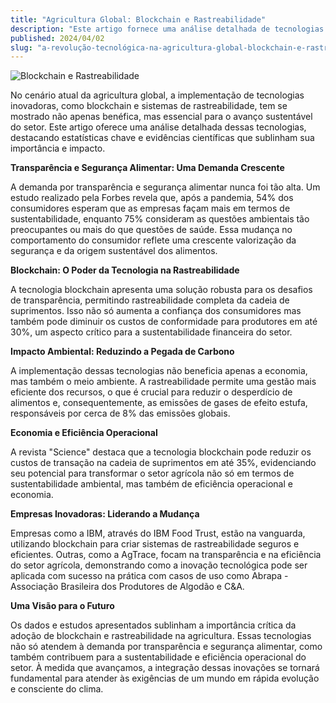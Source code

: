 ```yaml
---
title: "Agricultura Global: Blockchain e Rastreabilidade"
description: "Este artigo fornece uma análise detalhada de tecnologias inovadoras, como blockchain e sistemas de rastreabilidade, destacando estatísticas importantes e evidências científicas que sublinham a sua importância e impacto no avanço sustentável do setor."
published: 2024/04/02
slug: "a-revolução-tecnológica-na-agricultura-global-blockchain-e-rastreabilidade"
---
```


![Blockchain e Rastreabilidade](https://media.licdn.com/dms/image/D4D12AQEId1OtCThSnw/article-cover_image-shrink_720_1280/0/1712024410669?e=1717632000&v=beta&t=uI-8oEKdcwuF1r8ezFsIX-vvqWQ5857AT6Qk0LeAMR8)

No cenário atual da agricultura global, a implementação de tecnologias inovadoras, como blockchain e sistemas de rastreabilidade, tem se mostrado não apenas benéfica, mas essencial para o avanço sustentável do setor. Este artigo oferece uma análise detalhada dessas tecnologias, destacando estatísticas chave e evidências científicas que sublinham sua importância e impacto.

**Transparência e Segurança Alimentar: Uma Demanda Crescente**

A demanda por transparência e segurança alimentar nunca foi tão alta. Um estudo realizado pela Forbes revela que, após a pandemia, 54% dos consumidores esperam que as empresas façam mais em termos de sustentabilidade, enquanto 75% consideram as questões ambientais tão preocupantes ou mais do que questões de saúde. Essa mudança no comportamento do consumidor reflete uma crescente valorização da segurança e da origem sustentável dos alimentos.

**Blockchain: O Poder da Tecnologia na Rastreabilidade**

A tecnologia blockchain apresenta uma solução robusta para os desafios de transparência, permitindo rastreabilidade completa da cadeia de suprimentos. Isso não só aumenta a confiança dos consumidores mas também pode diminuir os custos de conformidade para produtores em até 30%, um aspecto crítico para a sustentabilidade financeira do setor.

**Impacto Ambiental: Reduzindo a Pegada de Carbono**

A implementação dessas tecnologias não beneficia apenas a economia, mas também o meio ambiente. A rastreabilidade permite uma gestão mais eficiente dos recursos, o que é crucial para reduzir o desperdício de alimentos e, consequentemente, as emissões de gases de efeito estufa, responsáveis por cerca de 8% das emissões globais.

**Economia e Eficiência Operacional**

A revista "Science" destaca que a tecnologia blockchain pode reduzir os custos de transação na cadeia de suprimentos em até 35%, evidenciando seu potencial para transformar o setor agrícola não só em termos de sustentabilidade ambiental, mas também de eficiência operacional e economia.

**Empresas Inovadoras: Liderando a Mudança**

Empresas como a IBM, através do IBM Food Trust, estão na vanguarda, utilizando blockchain para criar sistemas de rastreabilidade seguros e eficientes. Outras, como a AgTrace, focam na transparência e na eficiência do setor agrícola, demonstrando como a inovação tecnológica pode ser aplicada com sucesso na prática com casos de uso como Abrapa - Associação Brasileira dos Produtores de Algodão e C&A.

**Uma Visão para o Futuro**

Os dados e estudos apresentados sublinham a importância crítica da adoção de blockchain e rastreabilidade na agricultura. Essas tecnologias não só atendem à demanda por transparência e segurança alimentar, como também contribuem para a sustentabilidade e eficiência operacional do setor. À medida que avançamos, a integração dessas inovações se tornará fundamental para atender às exigências de um mundo em rápida evolução e consciente do clima.
